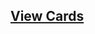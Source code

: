 ## [View Cards](<https://sims-s.github.io/mtg-card-gen/OutputsRound1/Darksteel Silverware/Darksteel Silverware.html>)